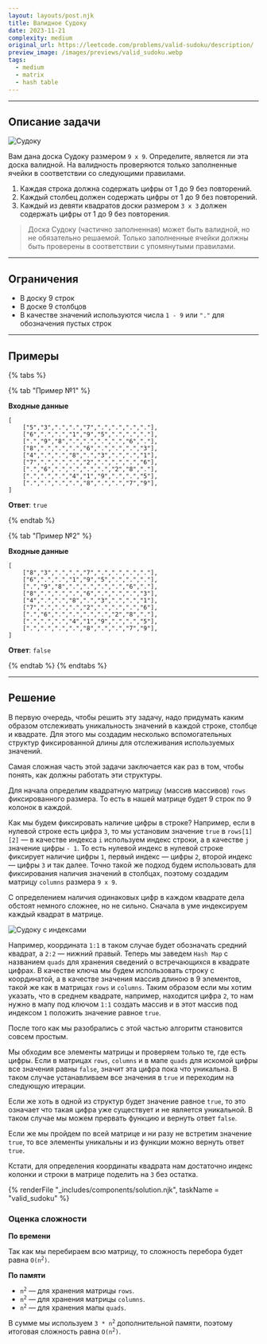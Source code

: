 ```yaml
---
layout: layouts/post.njk
title: Валидное Судоку
date: 2023-11-21
complexity: medium
original_url: https://leetcode.com/problems/valid-sudoku/description/
preview_image: /images/previews/valid_sudoku.webp
tags:
  - medium
  - matrix
  - hash table
---
```

---

## Описание задачи

![Судоку](/images/sudoku.png)

Вам дана доска Судоку размером `9 x 9`.
Определите, является ли эта доска валидной.
На валидность проверяются только заполненные ячейки в соответствии со следующими правилами. 

1. Каждая строка должна содержать цифры от 1 до 9 без повторений.
2. Каждый столбец должен содержать цифры от 1 до 9 без повторений.
3. Каждый из девяти квадратов доски размером `3 x 3` должен содержать цифры от 1 до 9 без повторения.

> Доска Судоку (частично заполненная) может быть валидной, но не обязательно решаемой.
> Только заполненные ячейки должны быть проверены в соответствии с упомянутыми правилами.

---

## Ограничения

- В доску 9 строк
- В доске 9 столбцов
- В качестве значений используются числа `1 - 9` или `"."` для обозначения пустых строк

---

## Примеры

{% tabs %}

{% tab "Пример №1" %}

**Входные данные**

```
[
    ["5","3",".",".","7",".",".",".","."],
    ["6",".",".","1","9","5",".",".","."],
    [".","9","8",".",".",".",".","6","."],
    ["8",".",".",".","6",".",".",".","3"],
    ["4",".",".","8",".","3",".",".","1"],
    ["7",".",".",".","2",".",".",".","6"],
    [".","6",".",".",".",".","2","8","."],
    [".",".",".","4","1","9",".",".","5"],
    [".",".",".",".","8",".",".","7","9"],
]
```

**Ответ**: `true`

{% endtab %}

{% tab "Пример №2" %}

**Входные данные**

```
[
    ["8","3",".",".","7",".",".",".","."],
    ["6",".",".","1","9","5",".",".","."],
    [".","9","8",".",".",".",".","6","."],
    ["8",".",".",".","6",".",".",".","3"],
    ["4",".",".","8",".","3",".",".","1"],
    ["7",".",".",".","2",".",".",".","6"],
    [".","6",".",".",".",".","2","8","."],
    [".",".",".","4","1","9",".",".","5"],
    [".",".",".",".","8",".",".","7","9"],
]
```

**Ответ**: `false`

{% endtab %}
{% endtabs %}

---

## Решение

В первую очередь, чтобы решить эту задачу, надо придумать каким образом отслеживать уникальность значений в каждой строке, столбце и квадрате.
Для этого мы создадим несколько вспомогательных структур фиксированной длины для отслеживания используемых значений.

Самая сложная часть этой задачи заключается как раз в том, чтобы понять, как должны работать эти структуры. 

Для начала определим квадратную матрицу (массив массивов) `rows` фиксированного размера.
То есть в нашей матрице будет 9 строк по 9 колонок в каждой.

Как мы будем фиксировать наличие цифры в строке?
Например, если в нулевой строке есть цифра `3`, то мы установим значение `true` в `rows[1][2]` — в качестве индекса `i` используем индекс строки, а в качестве `j` значение цифры `- 1`.
То есть нулевой индекс в нулевой строке фиксирует наличие цифры `1`, первый индекс — цифры `2`, второй индекс — цифры `3` и так далее.
Точно такой же подход будем использовать для фиксирования наличия значений в столбцах, поэтому создадим матрицу `columns` размера `9 х 9`.

С определением наличия одинаковых цифр в каждом квадрате дела обстоят немного сложнее, но не сильно.
Сначала в уме индексируем каждый квадрат в матрице.

![Судоку с индексами](/images/sudoku_2.png)

Например, координата `1:1` в таком случае будет обозначать средний квадрат, а `2:2` — нижний правый.
Теперь мы заведем `Hash Map` с названием `quads` для хранения сведений о встречающихся в квадрате цифрах. 
В качестве ключа мы будем использовать строку с координатой, а в качестве значения массив длиною в 9 элементов, такой же как в матрицах `rows` и `columns`.
Таким образом если мы хотим указать, что в среднем квадрате, например, находится цифра `2`, то нам нужно в мапу под ключом `1:1` создать массив и в этот массив под индексом `1` положить значение равное `true`.

После того как мы разобрались с этой частью алгоритм становится совсем простым. 

Мы обходим все элементы матрицы и проверяем только те, где есть цифры.
Если в матрицах `rows`, `columns` и в мапе `quads` для искомой цифры все значения равны `false`, значит эта цифра пока что уникальна.
В таком случае устанавливаем все значения в `true` и переходим на следующую итерации.

Если же хоть в одной из структур будет значение равное `true`, то это означает что такая цифра уже существует и не является уникальной.
В таком случае мы можем прервать функцию и вернуть ответ `false`.

Если же мы пройдем по всей матрице и ни разу не встретим значение `true`, то все элементы уникальны и из функции можно вернуть ответ `true`.

Кстати, для определения координаты квадрата нам достаточно индекс колонки и строки в матрице поделить на `3` без остатка.

{% renderFile "_includes/components/solution.njk", taskName = "valid_sudoku" %}

### Оценка сложности

**По времени**

Так как мы перебираем всю матрицу, то сложность перебора будет равна <code>O(n<sup>2</sup>)</code>.

**По памяти**

- <code>n<sup>2</sup></code> — для хранения матрицы `rows`.
- <code>n<sup>2</sup></code> — для хранения матрицы `columns`.
- <code>n<sup>2</sup></code> — для хранения мапы `quads`.

В сумме мы используем <code>3 * n<sup>2</sup></code> дополнительной памяти, поэтому итоговая сложность равна <code>O(n<sup>2</sup>)</code>.

